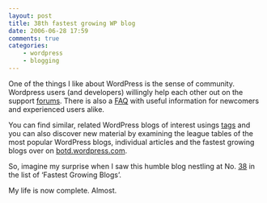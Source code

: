 ```yaml
---
layout: post
title: 38th fastest growing WP blog
date: 2006-06-28 17:59
comments: true
categories:
    - wordpress
    - blogging
---
```

One of the things I like about WordPress is the sense of community.
Wordpress users (and developers) willingly help each other out on the
support [forums][]. There is also a [FAQ][] with useful information for
newcomers and experienced users alike.

You can find similar, related WordPress blogs of interest usings
[tags][] and you can also discover new material by examining the league
tables of the most popular WordPress blogs, individual articles and the
fastest growing blogs over on [botd.wordpress.com][].

So, imagine my surprise when I saw this humble blog nestling at No.
[38][] in the list of ‘Fastest Growing Blogs’.

My life is now complete. Almost.

  [forums]: http://wordpress.com/forums/
  [FAQ]: http://faq.wordpress.com/
  [tags]: http://wordpress.com/tags/
  [botd.wordpress.com]: http://botd.wordpress.com/growing-blogs/?lang=en
  [38]: http://www.flickr.com/photos/70276096@N00/176950641/
  
